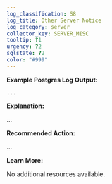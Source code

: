 ```yaml
---
log_classification: S8
log_title: Other Server Notice
log_category: server
collector_key: SERVER_MISC
tooltip: ?1
urgency: ?2
sqlstate: ?2
color: "#999"
---
```


**Example Postgres Log Output:**

```
...
```

**Explanation:**

...

**Recommended Action:**

...

**Learn More:**

No additional resources available.
